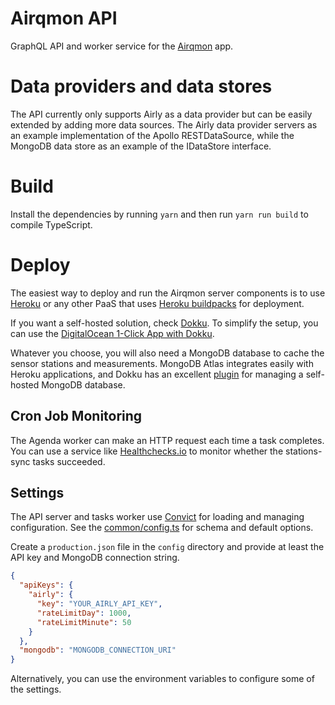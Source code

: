 # Airqmon API

GraphQL API and worker service for the [Airqmon](https://airqmon.app) app.

# Data providers and data stores

The API currently only supports Airly as a data provider but can be easily extended by adding more data sources. The Airly data provider servers as an example implementation of the Apollo RESTDataSource, while the MongoDB data store as an example of the IDataStore interface.

# Build

Install the dependencies by running `yarn` and then run `yarn run build` to compile TypeScript.

# Deploy

The easiest way to deploy and run the Airqmon server components is to use [Heroku](https://devcenter.heroku.com/articles/getting-started-with-nodejs?singlepage=true#deploy-the-app) or any other PaaS that uses [Heroku buildpacks](https://devcenter.heroku.com/articles/buildpacks) for deployment.

If you want a self-hosted solution, check [Dokku](https://dokku.com/docs/deployment/application-deployment/). To simplify the setup, you can use the [DigitalOcean 1-Click App with Dokku](https://marketplace.digitalocean.com/apps/dokku).

Whatever you choose, you will also need a MongoDB database to cache the sensor stations and measurements. MongoDB Atlas integrates easily with Heroku applications, and Dokku has an excellent [plugin](https://github.com/dokku/dokku-mongo) for managing a self-hosted MongoDB database.

## Cron Job Monitoring

The Agenda worker can make an HTTP request each time a task completes. You can use a service like [Healthchecks.io](https://healthchecks.io) to monitor whether the stations-sync tasks succeeded.

## Settings

The API server and tasks worker use [Convict](https://github.com/mozilla/node-convict/tree/master/packages/convict) for loading and managing configuration. See the [common/config.ts](src/common/config.ts) for schema and default options.

Create a `production.json` file in the `config` directory and provide at least the API key and MongoDB connection string.

```json
{
  "apiKeys": {
    "airly": {
      "key": "YOUR_AIRLY_API_KEY",
      "rateLimitDay": 1000,
      "rateLimitMinute": 50
    }
  },
  "mongodb": "MONGODB_CONNECTION_URI"
}
```

Alternatively, you can use the environment variables to configure some of the settings.
